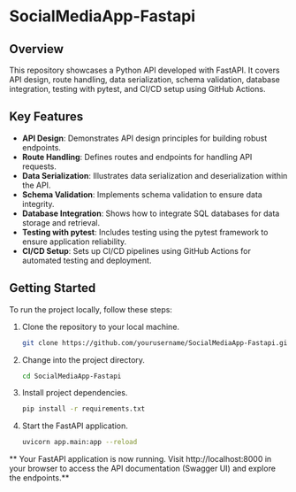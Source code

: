 # SocialMediaApp-Fastapi

## Overview

This repository showcases a Python API developed with FastAPI. It covers API design, route handling, data serialization, schema validation, database integration, testing with pytest, and CI/CD setup using GitHub Actions.

## Key Features

- **API Design**: Demonstrates API design principles for building robust endpoints.
- **Route Handling**: Defines routes and endpoints for handling API requests.
- **Data Serialization**: Illustrates data serialization and deserialization within the API.
- **Schema Validation**: Implements schema validation to ensure data integrity.
- **Database Integration**: Shows how to integrate SQL databases for data storage and retrieval.
- **Testing with pytest**: Includes testing using the pytest framework to ensure application reliability.
- **CI/CD Setup**: Sets up CI/CD pipelines using GitHub Actions for automated testing and deployment.


## Getting Started

To run the project locally, follow these steps:

1. Clone the repository to your local machine.
   ```sh
   git clone https://github.com/yourusername/SocialMediaApp-Fastapi.git
   
2. Change into the project directory.
   ```sh
   cd SocialMediaApp-Fastapi
3. Install project dependencies.
   ```sh
   pip install -r requirements.txt
4. Start the FastAPI application.
   ```sh
   uvicorn app.main:app --reload 
** Your FastAPI application is now running. Visit http://localhost:8000 in your browser to access the API documentation (Swagger UI) and explore the endpoints.**

